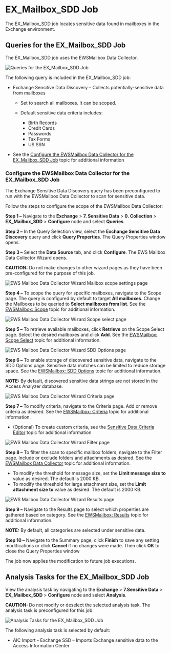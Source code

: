 # EX_Mailbox_SDD Job

The EX_Mailbox_SDD job locates sensitive data found in mailboxes in the Exchange environment.

## Queries for the EX_Mailbox_SDD Job

The EX_Mailbox_SDD job uses the EWSMailbox Data Collector.

![Queries for the EX_Mailbox_SDD Job](/img/product_docs/accessanalyzer/solutions/exchange/sensitivedata/collection/mailboxsddquery.webp)

The following query is included in the EX_Mailbox_SDD job:

- Exchange Sensitive Data Discovery – Collects potentially-sensitive data from mailboxes

  - Set to search all mailboxes. It can be scoped.
  - Default sensitive data criteria includes:

    - Birth Records
    - Credit Cards
    - Passwords
    - Tax Forms
    - US SSN

- See the
  [Configure the EWSMailbox Data Collector for the EX_Mailbox_SDD Job](#configure-the-ewsmailbox-data-collector-for-the-ex_mailbox_sdd-job)
  topic for additional information

### Configure the EWSMailbox Data Collector for the EX_Mailbox_SDD Job

The Exchange Sensitive Data Discovery query has been preconfigured to run with the EWSMailbox Data
Collector to scan for sensitive data.

Follow the steps to configure the scope of the EWSMailbox Data Collector:

**Step 1 –** Navigate to the **Exchange** > **7. Sensitive Data** > **0. Collection** >
**EX_Mailbox_SDD** > **Configure** node and select **Queries**.

**Step 2 –** In the Query Selection view, select the **Exchange Sensitive Data Discovery** query and
click **Query Properties**. The Query Properties window opens.

**Step 3 –** Select the **Data Source** tab, and click **Configure**. The EWS Mailbox Data Collector
Wizard opens.

**CAUTION:** Do not make changes to other wizard pages as they have been pre-configured for the
purpose of this job.

![EWS Mailbox Data Collector Wizard Mailbox scope settings page](/img/product_docs/accessanalyzer/solutions/exchange/sensitivedata/collection/mailboxscopesettings.webp)

**Step 4 –** To scope the query for specific mailboxes, navigate to the Scope page. The query is
configured by default to target **All mailboxes**. Change the Mailboxes to be queried to **Select
mailboxes from list**. See the
[EWSMailbox: Scope](/docs/accessanalyzer/12.0/administration/data-collectors/ewsmailbox/scope.md) topic for additional
information.

![EWS Mailbox Data Collector Wizard Scope select page](/img/product_docs/accessanalyzer/solutions/exchange/sensitivedata/collection/mailboxscopeselect.webp)

**Step 5 –** To retrieve available mailboxes, click **Retrieve** on the Scope Select page. Select
the desired mailboxes and click **Add**. See the
[EWSMailbox: Scope Select](/docs/accessanalyzer/12.0/administration/data-collectors/ewsmailbox/scopeselect.md) topic for
additional information.

![EWS Mailbox Data Collector Wizard SDD Options page](/img/product_docs/accessanalyzer/admin/datacollector/ewsmailbox/sddoptions.webp)

**Step 6 –** To enable storage of discovered sensitive data, navigate to the SDD Options page.
Sensitive data matches can be limited to reduce storage space. See the
[EWSMailbox: SDD Options](/docs/accessanalyzer/12.0/administration/data-collectors/ewsmailbox/sddoptions.md) topic for
additional information.

**NOTE:** By default, discovered sensitive data strings are not stored in the Access Analyzer
database.

![EWS Mailbox Data Collector Wizard Criteria page](/img/product_docs/accessanalyzer/admin/datacollector/ewsmailbox/criteria.webp)

**Step 7 –** To modify criteria, navigate to the Criteria page. Add or remove criteria as desired.
See the [EWSMailbox: Criteria](/docs/accessanalyzer/12.0/administration/data-collectors/ewsmailbox/criteria.md) topic for
additional information.

- (Optional) To create custom criteria, see the
  [Sensitive Data Criteria Editor](/docs/accessanalyzer/12.0/sensitive-data/criteriaeditor/overview.md)
  topic for additional information

![EWS Mailbox Data Collector Wizard Filter page](/img/product_docs/accessanalyzer/solutions/exchange/sensitivedata/collection/mailboxfiltersettings.webp)

**Step 8 –** To filter the scan to specific mailbox folders, navigate to the Filter page. Include or
exclude folders and attachments as desired. See the
[EWSMailbox Data Collector](/docs/accessanalyzer/12.0/administration/data-collectors/ewsmailbox/overview.md) topic for
additional information.

- To modify the threshold for message size, set the **Limit message size to** value as desired. The
  default is 2000 KB.
- To modify the threshold for large attachment size, set the **Limit attachment size to** value as
  desired. The default is 2000 KB.

![EWS Mailbox Data Collector Wizard Results page](/img/product_docs/accessanalyzer/solutions/exchange/sensitivedata/collection/mailboxresults.webp)

**Step 9 –** Navigate to the Results page to select which properties are gathered based on category.
See the [EWSMailbox: Results](/docs/accessanalyzer/12.0/administration/data-collectors/ewsmailbox/results.md) topic for
additional information.

**NOTE:** By default, all categories are selected under sensitive data.

**Step 10 –** Navigate to the Summary page, click **Finish** to save any setting modifications or
click **Cancel** if no changes were made. Then click **OK** to close the Query Properties window

The job now applies the modification to future job executions.

## Analysis Tasks for the EX_Mailbox_SDD Job

View the analysis task by navigating to the **Exchange** > **7.Sensitive Data** >
**EX_Mailbox_SDD** > **Configure** node and select **Analysis**.

**CAUTION:** Do not modify or deselect the selected analysis task. The analysis task is
preconfigured for this job.

![Analysis Tasks for the EX_Mailbox_SDD Job](/img/product_docs/accessanalyzer/solutions/exchange/sensitivedata/collection/mailboxsddanalysis.webp)

The following analysis task is selected by default:

- AIC Import - Exchange SSD – Imports Exchange sensitive data to the Access Information Center
